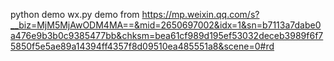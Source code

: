 python demo 
wx.py demo from https://mp.weixin.qq.com/s?__biz=MjM5MjAwODM4MA==&mid=2650697002&idx=1&sn=b7113a7dabe0a476e9b3b0c9385477bb&chksm=bea61cf989d195ef53032deceb3989f6f75850f5e5ae89a14394ff4357f8d09510ea485551a8&scene=0#rd